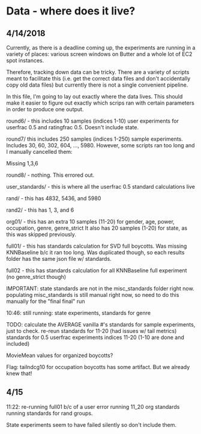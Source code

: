 # Data - where does it live?
## 4/14/2018
Currently, as there is a deadline coming up, the experiments are running in a variety of places: various screen windows on Butter and a whole lot of EC2 spot instances.

Therefore, tracking down data can be tricky. There are a variety of scripts meant to facilitate this (i.e. get the correct data files and don't accidentally copy old data files) but currently there is not a single convenient pipeline.

In this file, I'm going to lay out exactly where the data lives.
This should make it easier to figure out exactly which scrips ran with certain parameters in order to produce one output.

round6/ - this includes 10 samples (indices 1-10) user experiments for userfrac 0.5 and ratingfrac 0.5. Doesn't include state.

round7/ this includes 250 samples (indices 1-250) sample experiments. Includes 30, 60, 302, 604, ..., 5980.
However, some scripts ran too long and I manually cancelled them: 

Missing 1,3,6

round8/ - nothing. This errored out.

user_standards/ - this is where all the userfrac 0.5 standard calculations live

rand/ - this has 4832, 5436, and 5980

rand2/ - this has 1, 3, and 6

org01/ - this has an extra 10 samples (11-20) for gender, age, power, occupation, genre, genre_strict
It also has 20 samples (1-20) for state, as this was skipped previously.

full01/ - this has standards calculation for SVD full boycotts. Was missing KNNBaseline b/c it ran too long.
Was duplicated though, so each results folder has the same json file w/ standards.

full02 - this has standards calculation for all KNNBaseline full experiment (no genre_strict though)


IMPORTANT:
state standards are not in the misc_standards folder right now.
populating misc_standards is still manual right now, so need to do this manually for the "final final" run


10:46: still running: state experiments, standards for genre

TODO:
calculate the AVERAGE vanilla #'s
standards for sample experiments, just to check.
re-reun standards for 11-20 (had issues w/ tail metrics)
standards for 0.5 userfrac experiments indices 11-20 (1-10 are done and included)

MovieMean values for organized boycotts?

Flag: tailndcg10 for occupation boycotts has some artifact.
But we already knew that!


## 4/15
11:22: re-running full01 b/c of a user error
running 11_20 org standards
running standards for rand groups.

State experiments seem to have failed silently so don't include them.